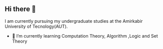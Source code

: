## Hi there 👋
I am currently pursuing my undergraduate studies at the Amirkabir University of Tecnology(AUT).
- 🌱 I’m currently learning Computation Theory, Algorithm ,Logic and Set Theory

